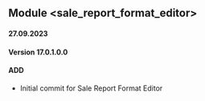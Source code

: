 ## Module <sale_report_format_editor>

#### 27.09.2023
#### Version 17.0.1.0.0
#### ADD
- Initial commit for Sale Report Format Editor
